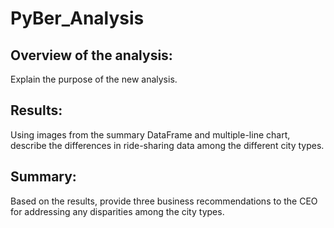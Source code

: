 # PyBer_Analysis
## Overview of the analysis: 
Explain the purpose of the new analysis.
## Results: 
Using images from the summary DataFrame and multiple-line chart, describe the differences in ride-sharing data among the different city types.
## Summary: 
Based on the results, provide three business recommendations to the CEO for addressing any disparities among the city types.
